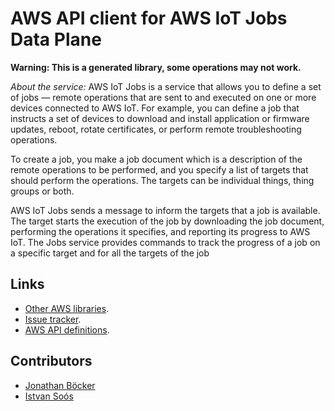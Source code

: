 # AWS API client for AWS IoT Jobs Data Plane

**Warning: This is a generated library, some operations may not work.**

*About the service:*
AWS IoT Jobs is a service that allows you to define a set of jobs — remote
operations that are sent to and executed on one or more devices connected to
AWS IoT. For example, you can define a job that instructs a set of devices
to download and install application or firmware updates, reboot, rotate
certificates, or perform remote troubleshooting operations.

To create a job, you make a job document which is a description of the
remote operations to be performed, and you specify a list of targets that
should perform the operations. The targets can be individual things, thing
groups or both.

AWS IoT Jobs sends a message to inform the targets that a job is available.
The target starts the execution of the job by downloading the job document,
performing the operations it specifies, and reporting its progress to AWS
IoT. The Jobs service provides commands to track the progress of a job on a
specific target and for all the targets of the job

## Links

- [Other AWS libraries](https://github.com/agilord/aws_client/tree/master/generated).
- [Issue tracker](https://github.com/agilord/aws_client/issues).
- [AWS API definitions](https://github.com/aws/aws-sdk-js/tree/master/apis).

## Contributors

- [Jonathan Böcker](https://github.com/Schwusch)
- [Istvan Soós](https://github.com/isoos)

